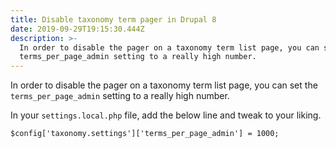 ```yaml
---
title: Disable taxonomy term pager in Drupal 8
date: 2019-09-29T19:15:30.444Z
description: >-
  In order to disable the pager on a taxonomy term list page, you can set the
  terms_per_page_admin setting to a really high number.
---
```

In order to disable the pager on a taxonomy term list page, you can set the `terms_per_page_admin` setting to a really high number.

In your `settings.local.php` file, add the below line and tweak to your liking.

```
$config['taxonomy.settings']['terms_per_page_admin'] = 1000;
```
